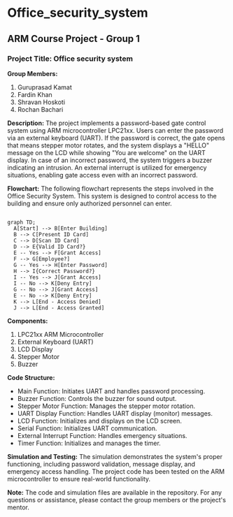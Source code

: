 # Office_security_system

## ARM Course Project - Group 1

### Project Title: Office security system

**Group Members:**
1. Guruprasad Kamat
2. Fardin Khan
3. Shravan Hoskoti
4. Rochan Bachari

**Description:**
The project implements a password-based gate control system using ARM microcontroller LPC21xx. Users can enter the password via an external keyboard (UART). If the password is correct, the gate opens that means stepper motor rotates, and the system displays a "HELLO" message on the LCD while showing "You are welcome" on the UART display. In case of an incorrect password, the system triggers a buzzer indicating an intrusion. An external interrupt is utilized for emergency situations, enabling gate access even with an incorrect password.


**Flowchart:**
The following flowchart represents the steps involved in the Office Security System. This system is designed to control access to the building and ensure only authorized personnel can enter.

```mermaid

graph TD;
  A[Start] --> B[Enter Building]
  B --> C[Present ID Card]
  C --> D[Scan ID Card]
  D --> E{Valid ID Card?}
  E -- Yes --> F[Grant Access]
  F --> G[Employee?]
  G -- Yes --> H[Enter Password]
  H --> I{Correct Password?}
  I -- Yes --> J[Grant Access]
  I -- No --> K[Deny Entry]
  G -- No --> J[Grant Access]
  E -- No --> K[Deny Entry]
  K --> L[End - Access Denied]
  J --> L[End - Access Granted]
```



**Components:**
1. LPC21xx ARM Microcontroller
2. External Keyboard (UART)
3. LCD Display
4. Stepper Motor
5. Buzzer

**Code Structure:**
- Main Function: Initiates UART and handles password processing.
- Buzzer Function: Controls the buzzer for sound output.
- Stepper Motor Function: Manages the stepper motor rotation.
- UART Display Function: Handles UART display (monitor) messages.
- LCD Function: Initializes and displays on the LCD screen.
- Serial Function: Initializes UART communication.
- External Interrupt Function: Handles emergency situations.
- Timer Function: Initializes and manages the timer.

**Simulation and Testing:**
The simulation demonstrates the system's proper functioning, including password validation, message display, and emergency access handling. The project code has been tested on the ARM microcontroller to ensure real-world functionality.

**Note:** The code and simulation files are available in the repository. For any questions or assistance, please contact the group members or the project's mentor.
